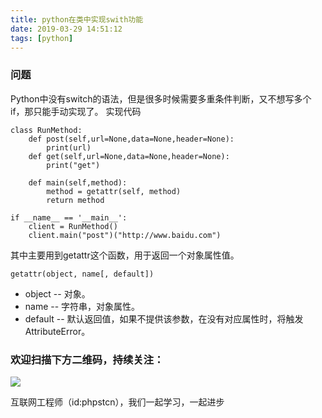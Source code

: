 ```yaml
---
title: python在类中实现swith功能
date: 2019-03-29 14:51:12
tags: [python]
---
```

### 问题
Python中没有switch的语法，但是很多时候需要多重条件判断，又不想写多个if，那只能手动实现了。
实现代码
```
class RunMethod:
    def post(self,url=None,data=None,header=None):
        print(url)
    def get(self,url=None,data=None,header=None):
        print("get")

    def main(self,method):
        method = getattr(self, method)
        return method

if __name__ == '__main__':
    client = RunMethod()
    client.main("post")("http://www.baidu.com")
```
其中主要用到getattr这个函数，用于返回一个对象属性值。
```
getattr(object, name[, default])
```
- object -- 对象。
- name -- 字符串，对象属性。
- default -- 默认返回值，如果不提供该参数，在没有对应属性时，将触发 AttributeError。


### 欢迎扫描下方二维码，持续关注：
![](https://user-gold-cdn.xitu.io/2019/3/17/1698b447d75fb9bb?w=258&h=258&f=jpeg&s=28010)

互联网工程师（id:phpstcn），我们一起学习，一起进步
